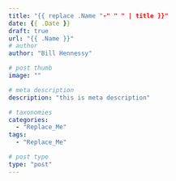 ```yaml
---
title: "{{ replace .Name "-" " " | title }}"
date: {{ .Date }}
draft: true
url: "{{ .Name }}"
# author
author: "Bill Hennessy"

# post thumb
image: ""

# meta description
description: "this is meta description"

# taxonomies
categories: 
  - "Replace_Me"
tags:
  - "Replace_Me"

# post type
type: "post"
---
```


